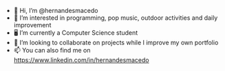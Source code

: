 - 👋 Hi, I’m @hernandesmacedo
- 👀 I’m interested in programming, pop music, outdoor activities and daily improvement
- 🖥️ I’m currently a Computer Science student
- 💞️ I’m looking to collaborate on projects while I improve my own portfolio
- 📫 You can also find me on https://www.linkedin.com/in/hernandesmacedo
